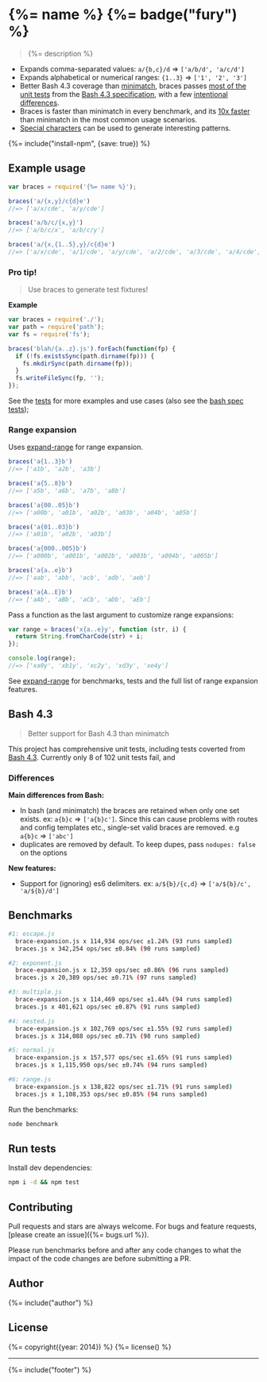 # {%= name %} {%= badge("fury") %}

> {%= description %}

 - Expands comma-separated values: `a/{b,c}/d` => `['a/b/d', 'a/c/d']`
 - Expands alphabetical or numerical ranges: `{1..3}` => `['1', '2', '3']`
 - Better Bash 4.3 coverage than [minimatch](https://github.com/isaacs/minimatch), braces passes [most of the unit tests](#bash-4-3) from the [Bash 4.3 specification][bash], with a few [intentional differences](#differences).
 - Braces is faster than minimatch in every benchmark, and its [10x faster](#benchmarks) than minimatch in the most common usage scenarios. 
 - [Special characters](./patterns.md) can be used to generate interesting patterns.


{%= include("install-npm", {save: true}) %}


## Example usage

```js
var braces = require('{%= name %}');

braces('a/{x,y}/c{d}e')
//=> ['a/x/cde', 'a/y/cde']

braces('a/b/c/{x,y}')
//=> ['a/b/c/x', 'a/b/c/y']

braces('a/{x,{1..5},y}/c{d}e')
//=> ['a/x/cde', 'a/1/cde', 'a/y/cde', 'a/2/cde', 'a/3/cde', 'a/4/cde', 'a/5/cde']
```

### Pro tip!

> Use braces to generate test fixtures!

**Example**

```js
var braces = require('./');
var path = require('path');
var fs = require('fs');

braces('blah/{a..z}.js').forEach(function(fp) {
  if (!fs.existsSync(path.dirname(fp))) {
    fs.mkdirSync(path.dirname(fp));
  }
  fs.writeFileSync(fp, '');
});
```

See the [tests](./test/test.js) for more examples and use cases (also see the [bash spec tests](./test/bash-mm-adjusted.js));


### Range expansion

Uses [expand-range](https://github.com/jonschlinkert/expand-range) for range expansion.

```js
braces('a{1..3}b')
//=> ['a1b', 'a2b', 'a3b']

braces('a{5..8}b')
//=> ['a5b', 'a6b', 'a7b', 'a8b']

braces('a{00..05}b')
//=> ['a00b', 'a01b', 'a02b', 'a03b', 'a04b', 'a05b']

braces('a{01..03}b')
//=> ['a01b', 'a02b', 'a03b']

braces('a{000..005}b')
//=> ['a000b', 'a001b', 'a002b', 'a003b', 'a004b', 'a005b']

braces('a{a..e}b')
//=> ['aab', 'abb', 'acb', 'adb', 'aeb']

braces('a{A..E}b')
//=> ['aAb', 'aBb', 'aCb', 'aDb', 'aEb']
```

Pass a function as the last argument to customize range expansions:

```js
var range = braces('x{a..e}y', function (str, i) {
  return String.fromCharCode(str) + i;
});

console.log(range);
//=> ['xa0y', 'xb1y', 'xc2y', 'xd3y', 'xe4y']
```

See [expand-range](https://github.com/jonschlinkert/expand-range) for benchmarks, tests and the full list of range expansion features.


## Bash 4.3

> Better support for Bash 4.3 than minimatch

This project has comprehensive unit tests, including tests coverted from [Bash 4.3][bash]. Currently only 8 of 102 unit tests fail, and  

### Differences

**Main differences from Bash:**

 - In bash (and minimatch) the braces are retained when only one set exists. ex: `a{b}c` => `['a{b}c']`. Since this can cause problems with routes and config templates etc., single-set valid braces are removed. e.g `a{b}c` => `['abc']`
 - duplicates are removed by default. To keep dupes, pass `nodupes: false` on the options

**New features:**

 - Support for (ignoring) es6 delimiters. ex: `a/${b}/{c,d}` => `['a/${b}/c', 'a/${b}/d']`


## Benchmarks

```bash
#1: escape.js
  brace-expansion.js x 114,934 ops/sec ±1.24% (93 runs sampled)
  braces.js x 342,254 ops/sec ±0.84% (90 runs sampled)

#2: exponent.js
  brace-expansion.js x 12,359 ops/sec ±0.86% (96 runs sampled)
  braces.js x 20,389 ops/sec ±0.71% (97 runs sampled)

#3: multiple.js
  brace-expansion.js x 114,469 ops/sec ±1.44% (94 runs sampled)
  braces.js x 401,621 ops/sec ±0.87% (91 runs sampled)

#4: nested.js
  brace-expansion.js x 102,769 ops/sec ±1.55% (92 runs sampled)
  braces.js x 314,088 ops/sec ±0.71% (98 runs sampled)

#5: normal.js
  brace-expansion.js x 157,577 ops/sec ±1.65% (91 runs sampled)
  braces.js x 1,115,950 ops/sec ±0.74% (94 runs sampled)

#6: range.js
  brace-expansion.js x 138,822 ops/sec ±1.71% (91 runs sampled)
  braces.js x 1,108,353 ops/sec ±0.85% (94 runs sampled)
```

Run the benchmarks:

```bash
node benchmark
```


## Run tests

Install dev dependencies:

```bash
npm i -d && npm test
```

## Contributing
Pull requests and stars are always welcome. For bugs and feature requests, [please create an issue]({%= bugs.url %}).

Please run benchmarks before and after any code changes to what the impact of the code changes are before submitting a PR. 

## Author
{%= include("author") %}

## License
{%= copyright({year: 2014}) %}
{%= license() %}

***

{%= include("footer") %}

[bash]: www.gnu.org/software/bash/

